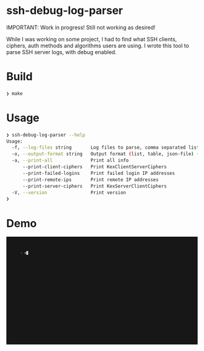 # ssh-debug-log-parser

IMPORTANT: Work in progress! Still not working as desired!

While I was working on some project, I had to find what SSH clients, ciphers, auth methods and algorithms users are using. I wrote this tool to parse SSH server logs, with debug enabled.

# Build

```bash
❯ make
```

# Usage

```bash
❯ ssh-debug-log-parser --help
Usage:
  -f, --log-files string       Log files to parse, comma separated list
  -o, --output-format string   Output format (list, table, json-file) (default "list")
  -a, --print-all              Print all info
      --print-client-ciphers   Print KexClientServerCiphers
      --print-failed-logins    Print failed login IP addresses
      --print-remote-ips       Print remote IP addresses
      --print-server-ciphers   Print KexServerClientCiphers
  -V, --version                Print version
❯
```

# Demo

![Demo](images/demo.gif)